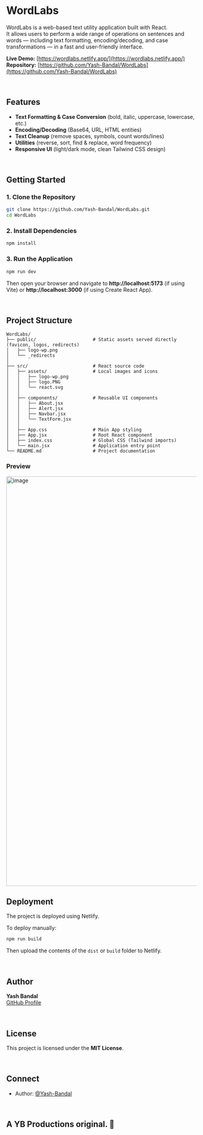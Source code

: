 # WordLabs 

WordLabs is a web-based text utility application built with React.  
It allows users to perform a wide range of operations on sentences and words — including text formatting, encoding/decoding, and case transformations — in a fast and user-friendly interface.

**Live Demo:** [https://wordlabs.netlify.app/](https://wordlabs.netlify.app/)  
**Repository:** [https://github.com/Yash-Bandal/WordLabs](https://github.com/Yash-Bandal/WordLabs)

<br>

## Features

- **Text Formatting & Case Conversion** (bold, italic, uppercase, lowercase, etc.)  
- **Encoding/Decoding** (Base64, URL, HTML entities)  
- **Text Cleanup** (remove spaces, symbols, count words/lines)  
- **Utilities** (reverse, sort, find & replace, word frequency)  
- **Responsive UI** (light/dark mode, clean Tailwind CSS design)

<br>

## Getting Started

### 1. Clone the Repository
```bash
git clone https://github.com/Yash-Bandal/WordLabs.git
cd WordLabs
```

### 2. Install Dependencies
```bash
npm install
```

### 3. Run the Application
```bash
npm run dev
```

Then open your browser and navigate to **http://localhost:5173** (if using Vite) or **http://localhost:3000** (if using Create React App).


<br>


## Project Structure

```
WordLabs/
├── public/                     # Static assets served directly (favicon, logos, redirects)
│   ├── logo-wp.png
│   └── _redirects
│
├── src/                        # React source code
│   ├── assets/                 # Local images and icons
│   │   ├── logo-wp.png
│   │   ├── logo.PNG
│   │   └── react.svg
│   │
│   ├── components/             # Reusable UI components
│   │   ├── About.jsx
│   │   ├── Alert.jsx
│   │   ├── Navbar.jsx
│   │   └── TextForm.jsx
│   │
│   ├── App.css                 # Main App styling
│   ├── App.jsx                 # Root React component
│   ├── index.css               # Global CSS (Tailwind imports)
│   └── main.jsx                # Application entry point
└── README.md                   # Project documentation
```

### Preview
<img width="1920" height="1080" alt="image" src="https://github.com/user-attachments/assets/505923f8-69e6-43e4-973c-488f48a1891d" />



<br>

## Deployment

The project is deployed using Netlify.

To deploy manually:
```bash
npm run build
```
Then upload the contents of the `dist` or `build` folder to Netlify.

<!-- <br>

## Contributing

Contributions are welcome!  
To contribute:

1. Fork the repository  
2. Create a new branch: `git checkout -b feature-name`  
3. Make your changes and commit them: `git commit -m "Add feature"`  
4. Push to your fork and open a pull request -->

<br>

## Author

**Yash Bandal**  
[GitHub Profile](https://github.com/Yash-Bandal)

<br>

## License

This project is licensed under the **MIT License**.  



<br>

##  Connect
* Author: [@Yash-Bandal](https://github.com/Yash-Bandal)

<br>

## A YB Productions original. 💝
